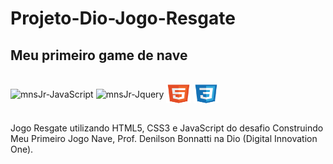 # Projeto-Dio-Jogo-Resgate

## Meu primeiro game de nave
<div style="display: inline_block"><br>
  <img align="center" alt="mnsJr-JavaScript" height="30" width="40" src="https://cdn.jsdelivr.net/gh/devicons/devicon/icons/javascript/javascript-original.svg" />
  <img align="center" alt="mnsJr-Jquery" height="30" width="40" src="https://cdn.jsdelivr.net/gh/devicons/devicon/icons/jquery/jquery-plain-wordmark.svg" />
  <img align="center" alt="mnsJr-HTML" height="30" width="40" src="https://raw.githubusercontent.com/devicons/devicon/master/icons/html5/html5-original.svg">
  <img align="center" alt="mnsJr-CSS" height="30" width="40" src="https://raw.githubusercontent.com/devicons/devicon/master/icons/css3/css3-original.svg">
</div><br>

Jogo Resgate utilizando HTML5, CSS3 e JavaScript do desafio Construindo Meu Primeiro Jogo Nave, Prof. Denilson Bonnatti na Dio (Digital Innovation One).
